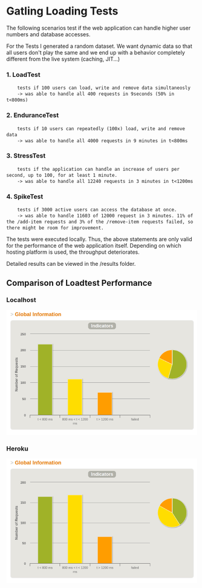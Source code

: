 # Gatling Loading Tests

The following scenarios test if the web application can handle higher user numbers and database accesses.

For the Tests I generated a random dataset. We want dynamic data so that all users don't play the same and we end up with a behavior completely different from the live system (caching, JIT...)

### 1. LoadTest
        tests if 100 users can load, write and remove data simultaneosly 
        -> was able to handle all 400 requests in 9seconds (50% in t<800ms)


### 2. EnduranceTest
        tests if 10 users can repeatedly (100x) load, write and remove data
        -> was able to handle all 4000 requests in 9 minutes in t<800ms

### 3. StressTest
        tests if the application can handle an increase of users per second, up to 100, for at least 1 minute.
        -> was able to handle all 12240 requests in 3 minutes in t<1200ms

### 4. SpikeTest
        tests if 3000 active users can access the database at once.
        -> was able to handle 11603 of 12000 request in 3 minutes. 11% of the /add-item requests and 3% of the /remove-item requests failed, so there might be room for improvement.


The tests were executed locally. Thus, the above statements are only valid for the performance of the web application itself. Depending on which hosting platform is used, the throughput deteriorates.

Detailed results can be viewed in the /results folder.

## Comparison of Loadtest Performance

### Localhost
![LoadTest in local environment](LoadTest-Local.png "LoadTest in local environment")


### Heroku
![LoadTest in Heroku](LoadTest-Heroku.png "LoadTest in Heroku")
